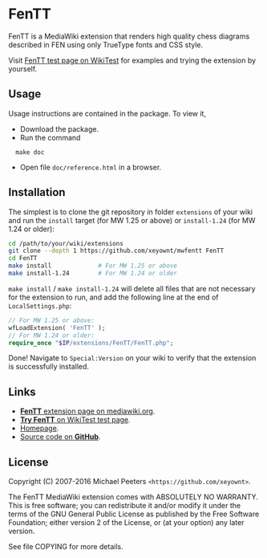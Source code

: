 # FenTT
FenTT is a MediaWiki extension that renders high quality chess diagrams described in FEN using only
TrueType fonts and CSS style.

Visit [FenTT test page on WikiTest](https://wikitest.immie.org/wiki/FenTT) for examples and trying the
extension by yourself.

## Usage

Usage instructions are contained in the package. To view it,
* Download the package.
* Run the command
```
  make doc
```
* Open file `doc/reference.html` in a browser.

## Installation

The simplest is to clone the git repository in folder `extensions` of your wiki and run the `install`
target (for MW 1.25 or above) or `install-1.24` (for MW 1.24 or older):

```bash
cd /path/to/your/wiki/extensions
git clone --depth 1 https://github.com/xeyownt/mwfentt FenTT
cd FenTT
make install             # For MW 1.25 or above
make install-1.24        # For MW 1.24 or older
```

`make install` / `make install-1.24` will delete all files that are not necessary for the extension to
run, and add the following line at the end of `LocalSettings.php`:
```php
// For MW 1.25 or above:
wfLoadExtension( 'FenTT' );
// For MW 1.24 or older:
require_once "$IP/extensions/FenTT/FenTT.php";
```

Done! Navigate to `Special:Version` on your wiki to verify that the extension is successfully installed.

## Links

* [**FenTT** extension page on mediawiki.org](http://www.mediawiki.org/wiki/Extension:FenTT).
* [**Try FenTT** on WikiTest test page](https://wikitest.immie.org/wiki/FenTT).
* [Homepage](http://mip.noekeon.org/mwfentt/reference.html).
* [Source code on **GitHub**](https://github.com/xeyownt/mwfentt).

## License

Copyright (C) 2007-2016  Michael Peeters `<https://github.com/xeyownt>`.

The FenTT MediaWiki extension comes with ABSOLUTELY NO WARRANTY. This is free software; you can
redistribute it and/or modify it under the terms of the GNU General Public License as published by the
Free Software Foundation; either version 2 of the License, or (at your option) any later version.

See file COPYING for more details.

[//]: # ( vim: set tw=105: )
